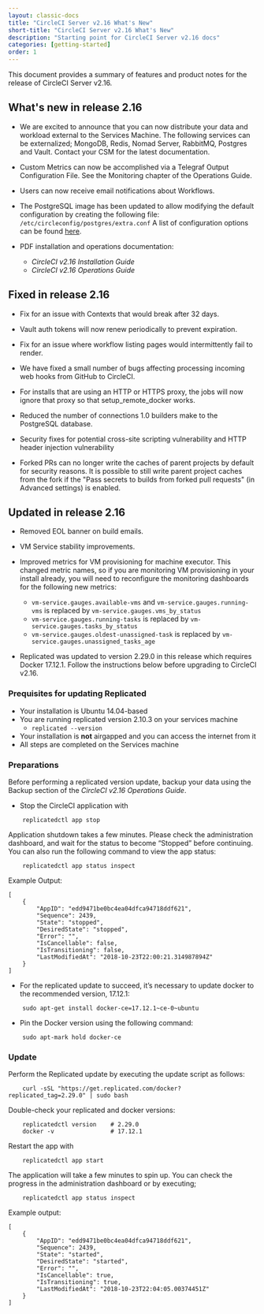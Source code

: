 ```yaml
---
layout: classic-docs
title: "CircleCI Server v2.16 What's New"
short-title: "CircleCI Server v2.16 What's New"
description: "Starting point for CircleCI Server v2.16 docs"
categories: [getting-started]
order: 1
---
```


This document provides a summary of features and product notes for the release of CircleCI Server v2.16.

## What's new in release 2.16

- We are excited to announce that you can now distribute your data and workload external to the Services Machine. The following services can be externalized; MongoDB, Redis, Nomad Server, RabbitMQ, Postgres and Vault. Contact your CSM for the latest documentation.

- Custom Metrics can now be accomplished via a Telegraf Output Configuration File. See the Monitoring chapter of the Operations Guide. 

- Users can now receive email notifications about Workflows.

- The PostgreSQL image has been updated to allow modifying the default configuration by creating the following file: `/etc/circleconfig/postgres/extra.conf`  A list of configuration options can be found [here](https://github.com/circleci/postgres-docker/blob/da250f226be17afdde923c08f2af6fe63ceec99e/postgresql.conf).

- PDF installation and operations documentation:
   - *CircleCI v2.16 Installation Guide*
   - *CircleCI v2.16 Operations Guide*

## Fixed in release 2.16

- Fix for an issue with Contexts that would break after 32 days.

- Vault auth tokens will now renew periodically to prevent expiration.

- Fix for an issue where workflow listing pages would intermittently fail to render.

- We have fixed a small number of bugs affecting processing incoming web hooks from GitHub to CircleCI.

- For installs that are using an HTTP or HTTPS proxy, the jobs will now ignore that proxy so that setup_remote_docker works.

- Reduced the number of connections 1.0 builders make to the PostgreSQL database.

- Security fixes for potential cross-site scripting vulnerability and HTTP header injection vulnerability

- Forked PRs can no longer write the caches of parent projects by default for security reasons. It is possible to still write parent project caches from the fork if the "Pass secrets to builds from forked pull requests" (in Advanced settings) is enabled.


## Updated in release 2.16

- Removed EOL banner on build emails.

- VM Service stability improvements.

- Improved metrics for VM provisioning for machine executor. This changed metric names, so if you are monitoring VM provisioning in your install already, you will need to reconfigure the monitoring dashboards for the following new metrics:
    - `vm-service.gauges.available-vms` and `vm-service.gauges.running-vms` is replaced by `vm-service.gauges.vms_by_status`
    - `vm-service.gauges.running-tasks` is replaced by `vm-service.gauges.tasks_by_status`
    - `vm-service.gauges.oldest-unassigned-task` is replaced by `vm-service.gauges.unassigned_tasks_age`

- Replicated was updated to version 2.29.0 in this release which requires Docker 17.12.1. Follow the instructions below before upgrading to CircleCI v2.16.

### Prequisites for updating Replicated

- Your installation is Ubuntu 14.04-based
- You are running replicated version 2.10.3 on your services machine
  - `replicated --version`
- Your installation is **not** airgapped and you can access the internet from it
- All steps are completed on the Services machine

### Preparations

Before performing a replicated version update, backup your data using the Backup section of the *CircleCI v2.16 Operations Guide*.

- Stop the CircleCI application with

```
    replicatedctl app stop
```

Application shutdown takes a few minutes. Please check the administration dashboard, and wait for the status to become “Stopped” before continuing. You can also run the following command to view the app status:

```
    replicatedctl app status inspect
```

Example Output:
```
[
    {
        "AppID": "edd9471be0bc4ea04dfca94718ddf621",
        "Sequence": 2439,
        "State": "stopped",
        "DesiredState": "stopped",
        "Error": "",
        "IsCancellable": false,
        "IsTransitioning": false,
        "LastModifiedAt": "2018-10-23T22:00:21.314987894Z"
    }
]
```

- For the replicated update to succeed, it’s necessary to update docker to the recommended version, 17.12.1:

```
    sudo apt-get install docker-ce=17.12.1~ce-0~ubuntu
```

- Pin the Docker version using the following command:

```
    sudo apt-mark hold docker-ce
```

### Update

Perform the Replicated update by executing the update script as follows:

```
    curl -sSL "https://get.replicated.com/docker?replicated_tag=2.29.0" | sudo bash
```

Double-check your replicated and docker versions:

```
    replicatedctl version    # 2.29.0
    docker -v                # 17.12.1
```

Restart the app with

```
    replicatedctl app start
```

The application will take a few minutes to spin up. You can check the progress in the administration dashboard or by executing;

```
    replicatedctl app status inspect
```

Example output:
```
[
    {
        "AppID": "edd9471be0bc4ea04dfca94718ddf621",
        "Sequence": 2439,
        "State": "started",
        "DesiredState": "started",
        "Error": "",
        "IsCancellable": true,
        "IsTransitioning": true,
        "LastModifiedAt": "2018-10-23T22:04:05.00374451Z"
    }
]
```
